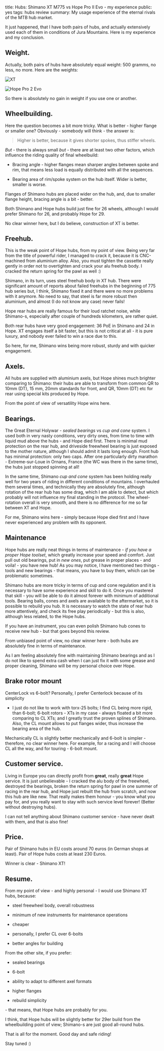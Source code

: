 title: Hubs: Shimano XT M775 vs Hope Pro II Evo - my experience
public: yes
tags: hubs
      review
summary: My usage experience of the eternal rivals of the MTB hub market.

It just happened, that I have both pairs of hubs, and actually extensively used
each of them in conditions of Jura Mountains. Here is my experience and my
conclusion.

## Weight.

Actually, both pairs of hubs have absolutely equal weight: 500 gramms, no less,
no more. Here are the weights:

![XT](https://lh6.googleusercontent.com/-XkP4g7gsBUg/UjhZQZOtirI/AAAAAAAABsQ/XQURahmSzKA/w411-h488-no/IMG_0506.JPG)

![Hope Pro 2 Evo](https://lh6.googleusercontent.com/-4XGten6yY14/UjhZQQp6eHI/AAAAAAAABsg/6q49csE7F5Y/w412-h488-no/IMG_0505.JPG)

So there is absolutely no gain in weight if you use one or another.

## Wheelbuilding.

Here the question becomes a bit more tricky. What is better - higher flange or
smaller one? Obviously - somebody will think - the answer is:

> Higher is better, because it gives shorter spokes, thus stiffer wheels.

*But* - there is always small *but* - there are at least two other factors,
which influence the riding quality of final wheelbuild:
 
- Bracing angle - higher flanges mean sharper angles between spoke and rim, that
  means less load is equally distributed with all the sequences.

- Bearing area of rim/spoke system on the hub itself. Wider is better, smaller
  is worse.

Flanges of Shimano hubs are placed wider on the hub, and, due to smaller flange
height, bracing angle is a bit - better. 

Both Shimano and Hope hubs build just fine for 26 wheels, although I would
prefer Shimano for 26, and probably Hope for 29.

No clear winner here, but I do believe, construction of XT is better.

## Freehub.

This is the weak point of Hope hubs, from my point of view. Being very far
from the title of powerful rider, I managed to crack it, because it is
CNC-machined from aluminium alloy. Also, you must tighten the cassette really
gently in order not to overtighten and crack your alu freehub body. I
cracked the return spring for the pawl as well :) 

Shimano, in its turn, uses steel freehub body in XT hub. There were significant
amount of reports about failed freehubs in the beginning of 775 hub series
but, I think, Shimano fixed it and there were no more problems with
it anymore. No need to say, that steel is far more robust
then aluminium, and almost (I do not know any case) never fails!

Hope rear hubs are really famous for their loud ratchet noise,
while Shimano-s, especially after couple of hundreds kilometers, are rather
quiet.

Both rear hubs have very good engagement: 36 PoE in Shimano and 24
in Hope. XT engages itself a bit faster, but this is not critical at all - it is 
pure luxury, and nobody ever failed to win a race due to this.

So here, for me, Shimano wins being more robust, sturdy and with quicker
engagement.

## Axels.

All hubs are supplied with aluminium axels, but Hope shines much brighter
comparing to Shimano: their hubs are able to transform from common QR to 10mm
(DT), 15 mm, 20mm standards for front, and QR, 10mm (DT) etc for rear using
special kits produced by Hope.

From the point of view of versatility Hope wins here.

## Bearings.

The Great Eternal Holywar - *sealed bearings* vs *cup and cone* system.
I used both in very nasty conditions, very dirty ones, from time to time
with liquid mud above the hubs - and Hope died first. There is minimal mud
protection on the rear hub, and driveside freewheel bearing is just exposed to
the mother nature, although I should admit it lasts long enough. Front hub
has minimal protection: only two caps. After one particularly dirty marathon -
Extreme-sur-Loue in Ornans, France (the WC was there in the same time), the hubs
just stopped spinning at all!

In the same time, Shimano *cup and cone* system has been holding really well
for two years of riding in different conditions of mountains. I overhauled them
several times, and technically they are absolutely fine, although rotation of
the rear hub has some drag, which I am able to detect, but which probably will
not influence my final standing in the protocol. The wheel-rotation overall is
very smooth, and there is no difference for me so far between XT and Hope.

For me, Shimano wins here - simply because Hope died first and I have never
experienced any problem with its opponent.

## Maintenance

Hope hubs are really neat things in terms of maintenance - *if you have a
proper Hope toolset*, which greatly increase your speed and comfort. Just pull out old
bearings, put in *new ones*, put grease in proper places - and voila! - you have 
new hub! As you may notice, I have mentioned two things - tools and new bearings -
that means, you have to buy them, which can be problematic sometimes.

Shimano hubs are more tricky in terms of cup and cone regulation and it is
necessary to have some experience and skill to do it. Once you mastered that
skill - you will be able to do it almost forever with minimum of additional
tools. Bearing balls, cones and axels are available to the aftermarket, so it
is possible to rebuild you hub. It is necessary to watch the state of rear hub
more attentively, and check its free play periodically - but this is also,
although less related, to the Hope hubs.

If you have an instrument, you can even polish Shimano hub cones to receive new hub -
but that goes beyond this review.

From unbiased point of view, no clear winner here - both hubs are absolutely fine in
terms of maintenance.

As I am feeling absolutely fine with maintaining Shimano bearings and as
I do not like to spend extra cash when I can just fix it with some grease and
proper cleaning, Shimano will be my personal choice over Hope.

## Brake rotor mount

CenterLock vs 6-bolt? Personally, I prefer Centerlock because of its simplicity
- I just do not like to work with torx-25 bolts; I find CL being more rigid, than
6-bolt; 6-bolt rotors - XTs in my case - always floated a bit more comparing to
CL XTs; and I greatly trust the proven splines of Shimano. Also, the CL mount
allows to put flanges wider, thus increase the bearing area of the hub.

Mechanically CL is slightly better mechanically and 6-bolt is simpler -
therefore, no clear winner here. For example, for a racing and I will choose
CL all the way, and for touring - 6-bolt mount.

## Customer service.

Living in Europe you can directly profit from __great__, really __great__ Hope
service. It is just unbelievable - I cracked the alu body of the freewheel,
destroyed the bearings, broken the return spring for pawl in one summer of
racing in the rear hub, and Hope just rebuilt the hub from scratch, and now this
hub are like new. That really makes them honour - you know what you pay for, and
you really want to stay with such service level forever! (Better without
destroying hubs).

I can not tell anything about Shimano customer service - have never dealt with 
them, and that is also fine!

## Price.

Pair of Shimano hubs in EU costs around 70 euros (in German shops at least).
Pair of Hope hubs costs at least 230 Euros.

Winner is clear - Shimano XT!

## Resume.

From my point of view - and highly personal - I would use Shimano XT hubs,
because:

- steel freewheel body, overall robustness

- minimum of new instruments for maintenance operations

- cheaper

- personally, I prefer CL over 6-bolts

- better angles for building

From the other site, if you prefer:

- sealed bearings

- 6-bolt

- ability to adapt to different axel formats

- higher flanges

- rebuild simplicity

\- that means, that Hope hubs are probably for you.

I think, that Hope hubs will be slightly better for 29er build from the
wheelbuilding point of view; Shimano-s are just good all-round hubs.

That is all for the moment. Good day and safe riding!

Stay tuned :)

